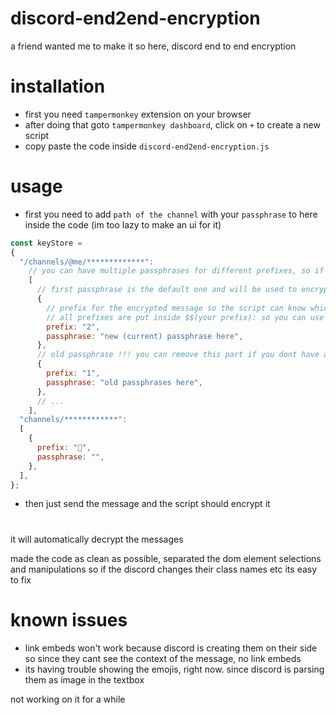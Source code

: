 # discord-end2end-encryption

a friend wanted me to make it so here, discord end to end encryption

# installation

- first you need `tampermonkey` extension on your browser
- after doing that goto `tampermonkey dashboard`, click on `+` to create a new script
- copy paste the code inside `discord-end2end-encryption.js`

# usage

- first you need to add `path of the channel` with your `passphrase` to here inside the code (im too lazy to make an ui for it)

```js
const keyStore = 
{
  "/channels/@me/*************":
    // you can have multiple passphrases for different prefixes, so if u change your passphrase you can still see the old messages
    [
      // first passphrase is the default one and will be used to encrypt your messages
      {
        // prefix for the encrypted message so the script can know which passphrase to use
        // all prefixes are put inside $$(your prefix): so you can use any prefix you want safely
        prefix: "2",
        passphrase: "new (current) passphrase here",
      },
      // old passphrase !!! you can remove this part if you dont have an old passphrases
      {
        prefix: "1",
        passphrase: "old passphrases here",
      },
      // ...
    ],
  "channels/************": 
  [
    {
      prefix: "🍕",
      passphrase: "",
    },
  ],
};
```

- then just send the message and the script should encrypt it

#

it will automatically decrypt the messages

made the code as clean as possible, separated the dom element selections and manipulations so if the discord changes their class names etc its easy to fix

# known issues

- link embeds won't work because discord is creating them on their side so since they cant see the context of the message, no link embeds
- its having trouble showing the emojis, right now. since discord is parsing them as image in the textbox

not working on it for a while
